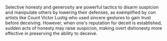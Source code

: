 Selective honesty and generosity are powerful tactics to disarm suspicion and manipulate others by lowering their defenses, as exemplified by con artists like Count Victor Lustig who used sincere gestures to gain trust before deceiving. However, when one's reputation for deceit is established, sudden acts of honesty may raise suspicion, making overt dishonesty more effective in preserving the ability to deceive.
